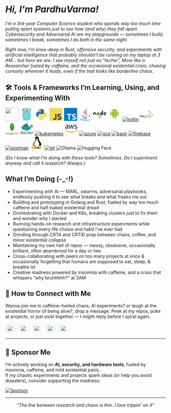 # *Hi, I'm PardhuVarma!* 
<p>
  <em>I’m a 3rd-year Computer Science student who spends way too much time pulling apart systems just to see how (and why) they fall apart. Cybersecurity and Adversarial AI are my playgrounds — sometimes I build, sometimes I break, sometimes I do both in the same night.

Right now, I’m knee-deep in Rust, offensive security, and experiments with artificial intelligence that probably shouldn’t be running on my laptop at 3 AM… but here we are. I see myself not just as “techie", More like a Researcher fueled by caffeine, and the occasional existential crisis, chasing curiosity wherever it leads, even if the trail looks like borderline chaos.</em>
</p>

## 🛠️ Tools & Frameworks I’m Learning, Using, and Experimenting With

<p>
<a target="_blank" href="https://raw.githubusercontent.com/devicons/devicon/master/icons/rust/rust-plain.svg" style="display: inline-block;"><img width="42" height="42" src="https://github.com/user-attachments/assets/2d9f12f6-c686-4d12-8382-02c2d6c5e47d"/></a>
<a target="_blank" href="https://raw.githubusercontent.com/devicons/devicon/master/icons/go/go-original.svg" style="display: inline-block;"><img src="https://raw.githubusercontent.com/devicons/devicon/master/icons/go/go-original.svg" alt="go" width="42" height="42" /></a>
<a target="_blank" href="https://raw.githubusercontent.com/devicons/devicon/master/icons/python/python-original.svg" style="display: inline-block;"><img src="https://raw.githubusercontent.com/devicons/devicon/master/icons/python/python-original.svg" alt="python" width="42" height="42" /></a>
<a target="_blank" href="https://raw.githubusercontent.com/devicons/devicon/master/icons/javascript/javascript-original.svg" style="display: inline-block;"><img src="https://raw.githubusercontent.com/devicons/devicon/master/icons/javascript/javascript-original.svg" alt="javascript" width="42" height="42" /></a>
<a target="_blank" href="https://raw.githubusercontent.com/devicons/devicon/master/icons/typescript/typescript-original.svg" style="display: inline-block;"><img src="https://raw.githubusercontent.com/devicons/devicon/master/icons/typescript/typescript-original.svg" alt="typescript" width="42" height="42" /></a>
<a target="_blank" href="https://raw.githubusercontent.com/devicons/devicon/master/icons/java/java-original.svg" style="display: inline-block;"><img src="https://raw.githubusercontent.com/devicons/devicon/master/icons/java/java-original.svg" alt="java" width="42" height="42" /></a>
<a target="_blank" href="https://raw.githubusercontent.com/devicons/devicon/master/icons/nodejs/nodejs-original-wordmark.svg" style="display: inline-block;"><img src="https://raw.githubusercontent.com/devicons/devicon/master/icons/nodejs/nodejs-original-wordmark.svg" alt="nodejs" width="42" height="42"/></a>
<a target="_blank" href="https://raw.githubusercontent.com/devicons/devicon/master/icons/android/android-original-wordmark.svg" style="display: inline-block;"><img src="https://raw.githubusercontent.com/devicons/devicon/master/icons/android/android-original-wordmark.svg" alt="android" width="42" height="42"/></a>
<a target="_blank" href="https://www.vectorlogo.zone/logos/kotlinlang/kotlinlang-icon.svg" style="display: inline-block;"><img src="https://www.vectorlogo.zone/logos/kotlinlang/kotlinlang-icon.svg" alt="kotlin" width="42" height="42" /></a>
<a target="_blank" href="https://raw.githubusercontent.com/devicons/devicon/master/icons/mysql/mysql-original-wordmark.svg" style="display: inline-block;"><img src="https://raw.githubusercontent.com/devicons/devicon/master/icons/mysql/mysql-original-wordmark.svg" alt="mysql" width="42" height="42" /></a>
<a target="_blank" href="https://raw.githubusercontent.com/devicons/devicon/master/icons/mongodb/mongodb-original-wordmark.svg" style="display: inline-block;"><img src="https://raw.githubusercontent.com/devicons/devicon/master/icons/mongodb/mongodb-original-wordmark.svg" alt="mongodb" width="42" height="42" /></a>
<a target="_blank" href="https://raw.githubusercontent.com/devicons/devicon/master/icons/docker/docker-original-wordmark.svg" style="display: inline-block;"><img src="https://raw.githubusercontent.com/devicons/devicon/master/icons/docker/docker-original-wordmark.svg" alt="docker" width="42" height="42" /></a>
<a target="_blank" href="https://www.vectorlogo.zone/logos/kubernetes/kubernetes-icon.svg" style="display: inline-block;"><img src="https://www.vectorlogo.zone/logos/kubernetes/kubernetes-icon.svg" alt="kubernetes" width="42" height="42" /></a>
<a target="_blank" href="https://raw.githubusercontent.com/devicons/devicon/master/icons/amazonwebservices/amazonwebservices-original-wordmark.svg" style="display: inline-block;"><img src="https://raw.githubusercontent.com/devicons/devicon/master/icons/amazonwebservices/amazonwebservices-original-wordmark.svg" alt="aws" width="42" height="42" /></a>
<a target="_blank" href="https://www.vectorlogo.zone/logos/microsoft_azure/microsoft_azure-icon.svg" style="display: inline-block;"><img src="https://www.vectorlogo.zone/logos/microsoft_azure/microsoft_azure-icon.svg" alt="azure" width="42" height="42" /></a>
<a target="_blank" href="https://www.vectorlogo.zone/logos/google_cloud/google_cloud-icon.svg" style="display: inline-block;"><img src="https://www.vectorlogo.zone/logos/google_cloud/google_cloud-icon.svg" alt="gcp" width="42" height="42" /></a>
<a target="_blank" href="https://www.vectorlogo.zone/logos/gnu_bash/gnu_bash-icon.svg" style="display: inline-block;"><img src="https://www.vectorlogo.zone/logos/gnu_bash/gnu_bash-icon.svg" alt="bash" width="42" height="42" /></a>
<a target="_blank" href="https://www.vectorlogo.zone/logos/firebase/firebase-icon.svg" style="display: inline-block;"><img src="https://www.vectorlogo.zone/logos/firebase/firebase-icon.svg" alt="firebase" width="42" height="42" /></a>
<a target="_blank" href="https://www.vectorlogo.zone/logos/getpostman/getpostman-icon.svg" style="display: inline-block;"><img src="https://www.vectorlogo.zone/logos/getpostman/getpostman-icon.svg" alt="postman" width="42" height="42" /></a>
<a target="_blank" href="https://raw.githubusercontent.com/devicons/devicon/master/icons/linux/linux-original.svg" style="display: inline-block;"><img src="https://raw.githubusercontent.com/devicons/devicon/master/icons/linux/linux-original.svg" alt="linux" width="42" height="42" /></a>
<a target="_blank" href="https://www.vectorlogo.zone/logos/git-scm/git-scm-icon.svg" style="display: inline-block;"><img src="https://www.vectorlogo.zone/logos/git-scm/git-scm-icon.svg" alt="git" width="42" height="42" /></a>
<!-- Ollama -->
<a target="_blank">
  <img src="https://github.com/user-attachments/assets/c495b7e3-5365-41f1-b1ab-07092b335f7c" alt="Ollama" width="42" height="42" />
</a>
<!-- HuggingFace/LLM -->
<a target="_blank">
  <img src="https://huggingface.co/front/assets/huggingface_logo-noborder.svg" alt="Hugging Face" width="42" height="42" />
</a>
</p>

*(Do I know what I’m doing with these tools? Sometimes. Do I experiment anyway and call it research? Always.)*

## What I’m Doing (-_-!)
- Experimenting with AI — MARL, swarms, adversarial playbooks, endlessly pushing it to see what breaks and what freaks me out
- Building and prototyping in Golang and Rust, fueled by way too much caffeine and half-baked existential dread
- Orchestrating with Docker and K8s, breaking clusters just to fix them and wonder why I started
- Running hands-on research and infrastructure experiments while questioning every life choice and habit I’ve ever had
- Grinding through CRTA and CRTID prep between chaos, coffee, and minor existential collapse
- Maintaining my own hell of repos — messy, obsessive, occasionally brilliant, often abandoned for a day or two
- Cross-collaborating with peers on too many projects at once & occasionally forgetting that humans are supposed to eat, sleep, & breathe lol
- Creative madness powered by insomnia with caffeine, and a crisis that whispers “why bruhhhhh?” at 3AM

## 💬 How to Connect with Me
Wanna join me in caffeine-fueled chaos, AI experiments? or laugh at the existential horror of being alive?, drop a message. Peek at my repos, poke at projects, or just exist together — I might reply before I spiral again.

<div style="display: flex; gap: 12px; align-items: center;">
  <a href="mailto:pardhusreerushivarma@gmail.com" style="text-decoration: none;">
    <img src="https://cdn-icons-png.flaticon.com/512/732/732200.png" width="40" style="border-radius: 8px; border: 1px solid #ddd; padding: 6px; background-color: #fff;">
  </a>
  <a href="https://www.linkedin.com/in/pardhu-sri-rushi-varma-konduru-696886279" style="text-decoration: none;">
    <img src="https://cdn-icons-png.flaticon.com/512/174/174857.png" width="40" style="border-radius: 8px; border: 1px solid #ddd; padding: 6px; background-color: #fff;">
  </a>
  <a href="https://github.com/PardhuSreeRushiVarma20060119" style="text-decoration: none;">
    <img src="https://cdn-icons-png.flaticon.com/512/733/733553.png" width="40" style="border-radius: 8px; border: 1px solid #ddd; padding: 6px; background-color: #fff;">
  </a>
  <a href="https://www.instagram.com/pardhu.varma_x/" style="text-decoration: none;">
    <img src="https://cdn-icons-png.flaticon.com/512/2111/2111463.png" width="40" style="border-radius: 8px; border: 1px solid #ddd; padding: 6px; background-color: #fff;">
  </a>
  <a href="https://orcid.org/0009-0005-3251-9944" style="text-decoration: none;">
    <img src="https://upload.wikimedia.org/wikipedia/commons/0/06/ORCID_iD.svg" width="40" style="border-radius: 8px; border: 1px solid #ddd; padding: 6px; background-color: #fff;">
  </a>
</div>

---

## 💖 Sponsor Me
I’m actively working on **AI, security, and hardware tools**, fueled by insomnia, caffeine, and mild existential panic.  
If my chaotic experiments and projects spark ideas (or help you avoid disasters), consider supporting the madness:  

[![Sponsor](https://img.shields.io/badge/Sponsor-PardhuVarma-blue?style=for-the-badge&logo=github-sponsors&logoColor=white)](https://github.com/sponsors/PardhuSreeRushiVarma20060119)

---

<p align="center">
  <em>"The line between research and chaos is thin. I love trippin' on it"</em>
</p>


